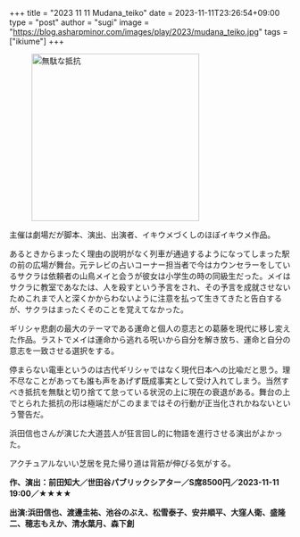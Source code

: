 +++
title = "2023 11 11 Mudana_teiko"
date = 2023-11-11T23:26:54+09:00
type = "post"
author = "sugi"
image = "https://blog.asharpminor.com/images/play/2023/mudana_teiko.jpg"
tags = ["ikiume"]
+++
<figure class="alignleft"><img src="/images/play/2023/mudana_teiko.jpg" alt="無駄な抵抗" style="width: 300px !important;"></figure>

主催は劇場だが脚本、演出、出演者、イキウメづくしのほぼイキウメ作品。

あるときからまったく理由の説明がなく列車が通過するようになってしまった駅の前の広場が舞台。元テレビの占いコーナー担当者で今はカウンセラーをしているサクラは依頼者の山鳥メイと会うが彼女は小学生の時の同級生だった。メイはサクラに教室であなたは、人を殺すという予言をされ、その予言を成就させないためこれまで人と深くかからわないように注意を払って生きてきたと告白するが、サクラはまったくそのことを覚えてなかった。

ギリシャ悲劇の最大のテーマである運命と個人の意志との葛藤を現代に移し変えた作品。ラストでメイは運命から逃れる呪いから自分を解き放ち、運命と自分の意志を一致させる選択をする。

停まらない電車というのは古代ギリシャではなく現代日本への比喩だと思う。理不尽なことがあっても誰も声をあげず既成事実として受け入れてしまう。当然すべき抵抗を無駄と切り捨てて怠っている状況の上に現在の衰退がある。舞台の上でとられた抵抗の形は極端だがこのままではその行動が正当化されかねないという警告だ。

浜田信也さんが演じた大道芸人が狂言回し的に物語を進行させる演出がよかった。

アクチュアルないい芝居を見た帰り道は背筋が伸びる気がする。

**作、演出：前田知大／世田谷パブリックシアター／S席8500円／2023-11-11 19:00／★★★★**

**出演:浜田信也、渡邊圭祐、池谷のぶえ、松雪泰子、安井順平、大窪人衛、盛隆二、穂志もえか、清水葉月、森下創**